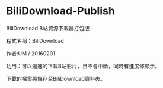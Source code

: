 # BiliDownload-Publish
BiliDownload B站資源下載器打包版<br/>

程式名稱：BiliDownload<br/>

作者:UM / 20160201<br/>

功用：可以迅速的下載B站影片，且不會中斷，同時有進度條顯示。<br/>

下載的檔案將儲存至BiliDownload資料夾。<br/>